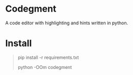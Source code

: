 # Codegment
A code editor with highlighting and hints written in python.

# Install

> pip install -r requirements.txt
>
> python -OOm codegment
